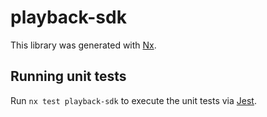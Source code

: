 # playback-sdk

This library was generated with [Nx](https://nx.dev).

## Running unit tests

Run `nx test playback-sdk` to execute the unit tests via [Jest](https://jestjs.io).

